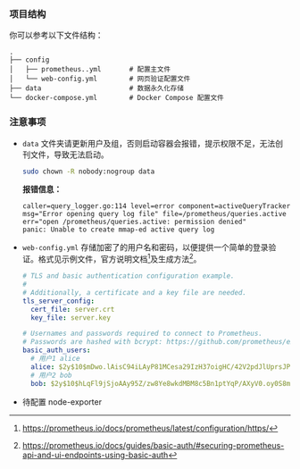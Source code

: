 ### 项目结构

你可以参考以下文件结构：

```
.
├── config
│   ├── prometheus..yml       # 配置主文件
│   └── web-config.yml        # 网页验证配置文件
├── data                      # 数据永久化存储
└── docker-compose.yml        # Docker Compose 配置文件
```

### 注意事项

- `data` 文件夹请更新用户及组，否则启动容器会报错，提示权限不足，无法创刊文件，导致无法启动。
  ```sh
  sudo chown -R nobody:nogroup data
  ```
  **报错信息：**
  ```log
  caller=query_logger.go:114 level=error component=activeQueryTracker msg="Error opening query log file" file=/prometheus/queries.active err="open /prometheus/queries.active: permission denied"
  panic: Unable to create mmap-ed active query log
  ```
- `web-config.yml` 存储加密了的用户名和密码，以便提供一个简单的登录验证。格式见示例文件，官方说明文档[^1]及生成方法[^2]。
  ```yml
  # TLS and basic authentication configuration example.
  #
  # Additionally, a certificate and a key file are needed.
  tls_server_config:
    cert_file: server.crt
    key_file: server.key

  # Usernames and passwords required to connect to Prometheus.
  # Passwords are hashed with bcrypt: https://github.com/prometheus/exporter-toolkit/blob/master/docs/web-configuration.md#about-bcrypt
  basic_auth_users:
    # 用户1 alice
    alice: $2y$10$mDwo.lAisC94iLAyP81MCesa29IzH37oigHC/42V2pdJlUprsJPze
    # 用户2 bob
    bob: $2y$10$hLqFl9jSjoAAy95Z/zw8Ye8wkdMBM8c5Bn1ptYqP/AXyV0.oy0S8m
  ```
- 待配置 node-exporter


[^1]:https://prometheus.io/docs/prometheus/latest/configuration/https/
[^2]:https://prometheus.io/docs/guides/basic-auth/#securing-prometheus-api-and-ui-endpoints-using-basic-auth